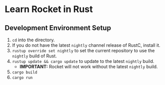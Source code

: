 # Learn Rocket in Rust

## Development Environment Setup

1. `cd` into the directory.
2. If you do not have the latest `nightly` channel release of RustC, install it.
3. `rustup override set nightly` to set the current repository to use the `nightly` build of Rust.
4. `rustup update && cargo update` to update to the latest `nightly` build.
    - __IMPORTANT:__ Rocket will not work without the latest `nightly` build.
5. `cargo build`
6. `cargo run`
